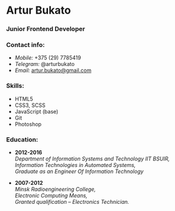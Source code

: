 # **Artur Bukato**

### Junior Frontend Developer

### **Contact info:**
* *Mobile:* +375 (29) 7785419
* *Telegram:* @arturbukato
* *Email:* artur.bukato@gmail.com

### **Skills:**
* HTML5
* CSS3, SCSS
* JavaScript (base)
* Git
* Photoshop

### **Education:**
* **2012-2016**  
*Department of Information Systems and Technology IIT BSUIR,*  
*Information Technologies in Automated Systems,*  
*Graduate as an Engineer Of Information Technology*

* **2007-2012**  
*Minsk Radioengineering College,*  
*Electronic Computing Means,*  
*Granted qualification – Electronics Technician.*